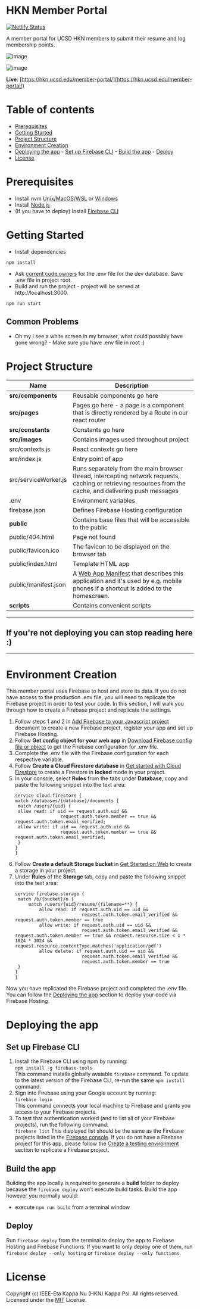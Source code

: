 # HKN Member Portal

[![Netlify Status](https://api.netlify.com/api/v1/badges/a3579e7f-2f69-426b-8a0a-01c5059e5f86/deploy-status)](https://app.netlify.com/sites/hkn-portal-staging/deploys)

A member portal for UCSD HKN members to submit their resume and log membership points.

![image](https://user-images.githubusercontent.com/24837420/63902605-29e01a80-c9bf-11e9-8c66-f03b396e119c.png)

![image](https://user-images.githubusercontent.com/24837420/63902535-f2716e00-c9be-11e9-9995-4f02345d5183.png)

**Live**: [https://hkn.ucsd.edu/member-portal/](https://hkn.ucsd.edu/member-portal/)

# Table of contents

- [Prerequisites](#prerequisites)
- [Getting Started](#getting-started)
- [Project Structure](#project-structure)
- [Environment Creation](#environment-creation)
- [Deploying the app](#deploying-the-app) - [Set up Firebase CLI](#set-up-firebase-cli) - [Build the app](#build-the-app) - [Deploy](#deploy)
- [License](#license)

# Prerequisites

- Install nvm [Unix/MacOS/WSL](https://github.com/nvm-sh/nvm) or [Windows](https://github.com/coreybutler/nvm-windows)
- Install [Node.js](https://nodejs.org/en/)
- (If you have to deploy) Install [Firebase CLI](https://github.com/firebase/firebase-tools/)

# Getting Started

- Install dependencies

```
npm install
```

- Ask [current code owners](https://github.com/HKN-UCSD/hkn-member-portal/blob/master/CODEOWNERS) for the .env file for the dev database. Save .env file in project root.
- Build and run the project - project will be served at http://localhost:3000.

```
npm run start
```

## Common Problems

- Oh my I see a white screen in my browser, what could possibly have gone wrong? - Make sure you have .env file in root :)

# Project Structure

| Name                 | Description                                                                                                                                                                               |
| -------------------- | ----------------------------------------------------------------------------------------------------------------------------------------------------------------------------------------- |
| **src/components**   | Reusable components go here                                                                                                                                                               |
| **src/pages**        | Pages go here - a page is a component that is directly rendered by a Route in our react router                                                                                            |
| **src/constants**    | Constants go here                                                                                                                                                                         |
| **src/images**       | Contains images used throughout project                                                                                                                                                   |
| src/contexts.js      | React contexts go here                                                                                                                                                                    |
| src/index.js         | Entry point of app                                                                                                                                                                        |
| src/serviceWorker.js | Runs separately from the main browser thread, intercepting network requests, caching or retrieving resources from the cache, and delivering push messages                                 |
| .env                 | Environment variables                                                                                                                                                                     |
| firebase.json        | Defines Firebase Hosting configuration                                                                                                                                                    |
| **public**           | Contains base files that will be accessible to the public                                                                                                                                 |
| public/404.html      | Page not found                                                                                                                                                                            |
| public/favicon.ico   | The favicon to be displayed on the browser tab                                                                                                                                            |
| public/index.html    | Template HTML app                                                                                                                                                                         |
| public/manifest.json | A [Web App Manifest](https://developer.mozilla.org/en-US/docs/Web/Manifest) that describes this application and it's used by e.g. mobile phones if a shortcut is added to the homescreen. |
| **scripts**          | Contains convenient scripts                                                                                                                                                               |

---

## If you're not deploying you can stop reading here :)

---

# Environment Creation

This member portal uses Firebase to host and store its data. If you do not have access to the production .env file, you will need to replicate the Firebase project in order to test your code. In this section, I will walk you through how to create a Firebase project and replicate the settings.

1. Follow steps 1 and 2 in [Add Firebase to your Javascript project](https://firebase.google.com/docs/web/setup) document to create a new Firebase project, register your app and set up Firebase Hosting.
2. Follow **Get config object for your web app** in [Download Firebase config file or object](https://support.google.com/firebase/answer/7015592) to get the Firebase configuration for .env file.
3. Complete the .env file with the Firebase configuration for each respective variable.
4. Follow **Create a Cloud Firestore database** in [Get started with Cloud Firestore](https://firebase.google.com/docs/firestore/quickstart) to create a Firestore in **locked** mode in your project.
5. In your console, select **Rules** from the tabs under **Database**, copy and paste the following snippet into the text area:
   ```
   service cloud.firestore {
   match /databases/{database}/documents {
   	match /users/{uid} {
   	allow read: if uid == request.auth.uid &&
   					request.auth.token.member == true && request.auth.token.email_verified;
   	allow write: if uid == request.auth.uid &&
   					request.auth.token.member == true && request.auth.token.email_verified;
   	}
   }
   }
   ```
6. Follow **Create a default Storage bucket** in [Get Started on Web](https://firebase.google.com/docs/storage/web/start) to create a storage in your project.
7. Under **Rules** of the **Storage** tab, copy and paste the following snippet into the text area:
   ```
   service firebase.storage {
   	match /b/{bucket}/o {
   		match /users/{uid}/resume/{filename=**} {
   			allow read: if request.auth.uid == uid &&
   							request.auth.token.email_verified && request.auth.token.member == true
   			allow write: if request.auth.uid == uid &&
   							request.auth.token.email_verified && request.auth.token.member == true && request.resource.size < 1 * 1024 * 1024 && request.resource.contentType.matches('application/pdf')
   			allow delete: if request.auth.uid == uid &&
   							request.auth.token.email_verified &&
   							request.auth.token.member == true
   	}
   }
   }
   ```

Now you have replicated the Firebase project and completed the .env file. You can follow the [Deploying the app](#deploying-the-app) section to deploy your code via Firebase Hosting.

# Deploying the app

## Set up Firebase CLI

1. Install the Firebase CLI using npm by running: </br>
   `npm install -g firebase-tools` </br>
   This command installs globally avaiable `firebase` command. To update to the latest version of the Firebase CLI, re-run the same `npm install` command.
2. Sign into Firebase using your Google account by running: </br>
   `firebase login` </br>
   This command connects your local machine to Firebase and grants you access to your Firebase projects.
3. To test that authentication worked (and to list all of your Firebase projects), run the following command: </br>
   `firebase list`
   This displayed list should be the same as the Firebase projects listed in the [Firebase console](https://console.firebase.google.com/u/0/). If you do not have a Firebase project for this app, please follow the [Create a testing environment](#create-a-testing-environment) section to replicate a Firebase project.

## Build the app

Building the app locally is required to generate a **build** folder to deploy because the `firebase deploy` won't execute build tasks.
Build the app however you normally would:

- execute `npm run build` from a terminal window

## Deploy

Run `firebase deploy` from the terminal to deploy the app to Firebase Hosting and Firebase Functions. If you want to only deploy one of them, run `firebase deploy --only hosting` or `firebase deploy --only functions`.

# License

Copyright (c) IEEE-Eta Kappa Nu (HKN) Kappa Psi. All rights reserved.
Licensed under the [MIT](LICENSE) License.
